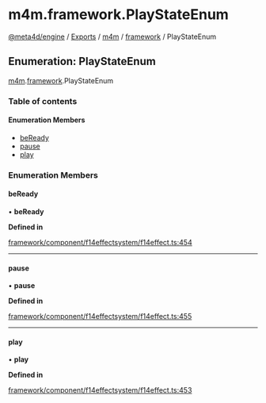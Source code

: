 # m4m.framework.PlayStateEnum

[@meta4d/engine](../) / [Exports](../modules/) / [m4m](../modules/m4m.md) / [framework](../modules/m4m.framework.md) / PlayStateEnum

## Enumeration: PlayStateEnum

[m4m](../modules/m4m.md).[framework](../modules/m4m.framework.md).PlayStateEnum

### Table of contents

#### Enumeration Members

* [beReady](m4m.framework.PlayStateEnum.md#beready)
* [pause](m4m.framework.PlayStateEnum.md#pause)
* [play](m4m.framework.PlayStateEnum.md#play)

### Enumeration Members

#### beReady

• **beReady**

**Defined in**

[framework/component/f14effectsystem/f14effect.ts:454](https://github.com/meta4d-me/meta4d-engine/blob/cf6bfe6/src/framework/component/f14effectsystem/f14effect.ts#L454)

***

#### pause

• **pause**

**Defined in**

[framework/component/f14effectsystem/f14effect.ts:455](https://github.com/meta4d-me/meta4d-engine/blob/cf6bfe6/src/framework/component/f14effectsystem/f14effect.ts#L455)

***

#### play

• **play**

**Defined in**

[framework/component/f14effectsystem/f14effect.ts:453](https://github.com/meta4d-me/meta4d-engine/blob/cf6bfe6/src/framework/component/f14effectsystem/f14effect.ts#L453)
